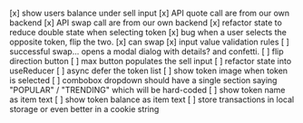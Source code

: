 [x] show users balance under sell input
[x] API quote call are from our own backend
[x] API swap call are from our own backend
[x] refactor state to reduce double state when selecting token
[x] bug when a user selects the opposite token, flip the two.
[x] can swap
[x] input value validation rules
[ ] successful swap... opens a modal dialog with details? and confetti.
[ ] flip direction button
[ ] max button populates the sell input
[ ] refactor state into useReducer
[ ] async defer the token list
[ ] show token image when token is selected
[ ] combobox dropdown should have a single section saying "POPULAR" / "TRENDING" which will be hard-coded
[ ] show token name as item text
[ ] show token balance as item text
[ ] store transactions in local storage or even better in a cookie string
